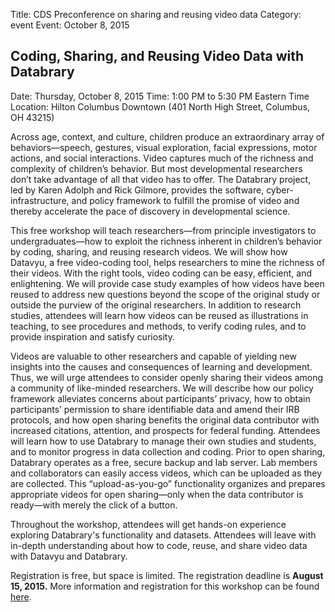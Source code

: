 Title: CDS Preconference on sharing and reusing video data
Category: event
Event: October 8, 2015

## Coding, Sharing, and Reusing Video Data with Databrary

Date: Thursday, October 8, 2015 
Time: 1:00 PM to 5:30 PM Eastern Time
Location: Hilton Columbus Downtown (401 North High Street, Columbus, OH 43215)



Across age, context, and culture, children produce an extraordinary array of behaviors—speech, gestures, visual exploration, facial expressions, motor actions, and social interactions.
Video captures much of the richness and complexity of children’s behavior.
But most developmental researchers don’t take advantage of all that video has to offer.
The Databrary project, led by Karen Adolph and Rick Gilmore, provides the software, cyber-infrastructure, and policy framework to fulfill the promise of video and thereby accelerate the pace of discovery in developmental science.

This free workshop will teach researchers—from principle investigators to undergraduates—how to exploit the richness inherent in children’s behavior by coding, sharing, and reusing research videos.
We will show how Datavyu, a free video-coding tool, helps researchers to mine the richness of their videos. With the right tools, video coding can be easy, efficient, and enlightening.
We will provide case study examples of how videos have been reused to address new questions beyond the scope of the original study or outside the purview of the original researchers.
In addition to research studies, attendees will learn how videos can be reused as illustrations in teaching, to see procedures and methods, to verify coding rules, and to provide inspiration and satisfy curiosity.

Videos are valuable to other researchers and capable of yielding new insights into the causes and consequences of learning and development.
Thus, we will urge attendees to consider openly sharing their videos among a community of like-minded researchers.
We will describe how our policy framework alleviates concerns about participants’ privacy, how to obtain participants’ permission to share identifiable data and amend their IRB protocols, and how open sharing benefits the original data contributor with increased citations, attention, and prospects for federal funding.
Attendees will learn how to use Databrary to manage their own studies and students, and to monitor progress in data collection and coding. 
Prior to open sharing, Databrary operates as a free, secure backup and lab server. 
Lab members and collaborators can easily access videos, which can be uploaded as they are collected. 
This “upload-as-you-go” functionality organizes and prepares appropriate videos for open sharing—only when the data contributor is ready—with merely the click of a button. 

Throughout the workshop, attendees will get hands-on experience exploring Databrary's functionality and datasets.
Attendees will leave with in-depth understanding about how to code, reuse, and share video data with Datavyu and Databrary.

Registration is free, but space is limited. 
The registration deadline is **August 15, 2015.**
More information and registration for this workshop can be found [here](https://docs.google.com/a/nyu.edu/forms/d/1KeBgyKa79VqX5RwR3nlBvPVxXqWbyCO5c5wI8i6zs3U/viewform). 